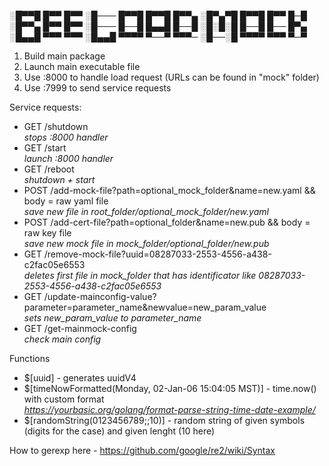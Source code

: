 ░█▀▀█ █▀▀ █▀▀ ░█─── █▀▀█ █▀▀█ █▀▀▄ ░█▀▄▀█ █▀▀█ █▀▀ █─█  
░█▀▀▄ █▀▀ █▀▀ ░█─── █──█ █▄▄█ █──█ ░█░█░█ █──█ █── █▀▄  
░█▄▄█ ▀▀▀ ▀▀▀ ░█▄▄█ ▀▀▀▀ ▀──▀ ▀▀▀─ ░█──░█ ▀▀▀▀ ▀▀▀ ▀─▀  

1) Build main package
2) Launch main executable file
3) Use :8000 to handle load request (URLs can be found in "mock" folder)
4) Use :7999 to send service requests

Service requests:
* GET /shutdown    
  _stops :8000 handler_    
* GET /start    
  _launch :8000 handler_    
* GET /reboot    
  _shutdown + start_    
* POST /add-mock-file?path=optional_mock_folder&name=new.yaml && body = raw yaml file     
  _save new file in root_folder/optional_mock_folder/new.yaml_    
* POST /add-cert-file?path=optional_folder&name=new.pub && body = raw key file    
  _save new mock file in mock_folder/optional_folder/new.pub_    
* GET /remove-mock-file?uuid=08287033-2553-4556-a438-c2fac05e6553    
  _deletes first file in mock_folder that has identificator like 08287033-2553-4556-a438-c2fac05e6553_    
* GET /update-mainconfig-value?parameter=parameter_name&newvalue=new_param_value    
  _sets new_param_value to parameter_name_    
* GET /get-mainmock-config    
  _check main config_    

 Functions    
 * $[uuid] - generates uuidV4    
 * $[timeNowFormatted(Monday, 02-Jan-06 15:04:05 MST)] - time.now() with custom format    
   _https://yourbasic.org/golang/format-parse-string-time-date-example/_    
 * $[randomString(0123456789;;10)] - random string of given symbols (digits for the case) and given lenght (10 here)
    
How to gerexp here - https://github.com/google/re2/wiki/Syntax    
